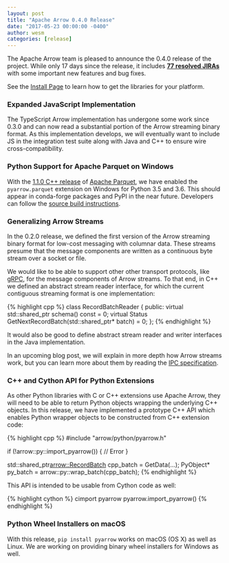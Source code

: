 ```yaml
---
layout: post
title: "Apache Arrow 0.4.0 Release"
date: "2017-05-23 00:00:00 -0400"
author: wesm
categories: [release]
---
```

<!--
{% comment %}
Licensed to the Apache Software Foundation (ASF) under one or more
contributor license agreements.  See the NOTICE file distributed with
this work for additional information regarding copyright ownership.
The ASF licenses this file to you under the Apache License, Version 2.0
(the "License"); you may not use this file except in compliance with
the License.  You may obtain a copy of the License at

http://www.apache.org/licenses/LICENSE-2.0

Unless required by applicable law or agreed to in writing, software
distributed under the License is distributed on an "AS IS" BASIS,
WITHOUT WARRANTIES OR CONDITIONS OF ANY KIND, either express or implied.
See the License for the specific language governing permissions and
limitations under the License.
{% endcomment %}
-->

The Apache Arrow team is pleased to announce the 0.4.0 release of the
project. While only 17 days since the release, it includes [**77 resolved
JIRAs**][1] with some important new features and bug fixes.

See the [Install Page][6] to learn how to get the libraries for your platform.

### Expanded JavaScript Implementation

The TypeScript Arrow implementation has undergone some work since 0.3.0 and can
now read a substantial portion of the Arrow streaming binary format. As this
implementation develops, we will eventually want to include JS in the
integration test suite along with Java and C++ to ensure wire
cross-compatibility.

### Python Support for Apache Parquet on Windows

With the [1.1.0 C++ release][7] of [Apache Parquet][8], we have enabled the
`pyarrow.parquet` extension on Windows for Python 3.5 and 3.6. This should
appear in conda-forge packages and PyPI in the near future. Developers can
follow the [source build instructions][9].

### Generalizing Arrow Streams

In the 0.2.0 release, we defined the first version of the Arrow streaming
binary format for low-cost messaging with columnar data. These streams presume
that the message components are written as a continuous byte stream over a
socket or file.

We would like to be able to support other other transport protocols, like
[gRPC][3], for the message components of Arrow streams. To that end, in C++ we
defined an abstract stream reader interface, for which the current contiguous
streaming format is one implementation:

{% highlight cpp %}
class RecordBatchReader {
 public:
  virtual std::shared_ptr<Schema> schema() const = 0;
  virtual Status GetNextRecordBatch(std::shared_ptr<RecordBatch>* batch) = 0;
};
{% endhighlight %}

It would also be good to define abstract stream reader and writer interfaces in
the Java implementation.

In an upcoming blog post, we will explain in more depth how Arrow streams work,
but you can learn more about them by reading the [IPC specification][4].

### C++ and Cython API for Python Extensions

As other Python libraries with C or C++ extensions use Apache Arrow, they will
need to be able to return Python objects wrapping the underlying C++
objects. In this release, we have implemented a prototype C++ API which enables
Python wrapper objects to be constructed from C++ extension code:

{% highlight cpp %}
#include "arrow/python/pyarrow.h"

if (!arrow::py::import_pyarrow()) {
  // Error
}

std::shared_ptr<arrow::RecordBatch> cpp_batch = GetData(...);
PyObject* py_batch = arrow::py::wrap_batch(cpp_batch);
{% endhighlight %}

This API is intended to be usable from Cython code as well:

{% highlight cython %}
cimport pyarrow
pyarrow.import_pyarrow()
{% endhighlight %}

### Python Wheel Installers on macOS

With this release, `pip install pyarrow` works on macOS (OS X) as well as
Linux. We are working on providing binary wheel installers for Windows as well.

[1]: https://issues.apache.org/jira/issues/?jql=project%20%3D%20ARROW%20AND%20status%20in%20(Resolved%2C%20Closed)%20AND%20fixVersion%20%3D%200.4.0
[2]: http://arrow.apache.org/install
[3]: http://grpc.io/
[4]: http://arrow.apache.org/docs/ipc.html
[6]: http://arrow.apache.org/install
[7]: https://github.com/apache/parquet-cpp/releases/tag/apache-parquet-cpp-1.1.0
[8]: http://parquet.apache.org
[9]: http://arrow.apache.org/docs/python/development.html